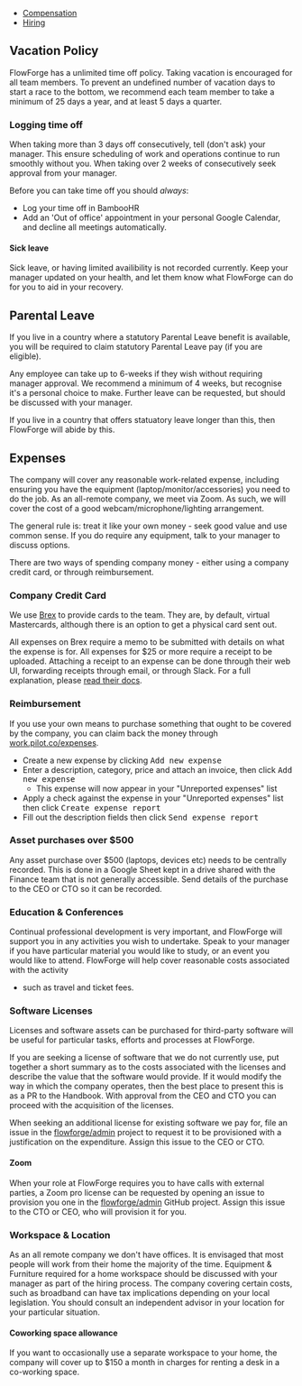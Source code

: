 - [Compensation](../peopleops/compensation.md)
- [Hiring](./hiring.md)

## Vacation Policy

FlowForge has a unlimited time off policy. Taking vacation is encouraged for all
team members. To prevent an undefined number of vacation days to start a race to
the bottom, we recommend each team member to take a minimum of 25 days a year,
and at least 5 days a quarter.

### Logging time off

When taking more than 3 days off consecutively, tell (don't ask) your manager. 
This ensure scheduling of work and operations continue to run smoothly without
you. When taking over 2 weeks of consecutively seek approval from your manager.

Before you can take time off you should _always_:
* Log your time off in BambooHR
* Add an 'Out of office' appointment in your personal Google Calendar, and decline
   all meetings automatically.

#### Sick leave

Sick leave, or having limited availibility is not recorded currently. Keep your
manager updated on your health, and let them know what FlowForge can do for you
to aid in your recovery.

## Parental Leave

If you live in a country where a statutory Parental Leave benefit is available,
you will be required to claim statutory Parental Leave pay (if you are eligible).

Any employee can take up to 6-weeks if they wish without requiring manager
approval. We recommend a minimum of 4 weeks, but recognise it's a personal
choice to make. Further leave can be requested, but should be discussed with
your manager.

If you live in a country that offers statuatory leave longer than this, then
FlowForge will abide by this.

## Expenses

The company will cover any reasonable work-related expense, including ensuring you
have the equipment (laptop/monitor/accessories) you need to do the job. As an
all-remote company, we meet via Zoom. As such, we will cover the cost of a good
webcam/microphone/lighting arrangement.

The general rule is: treat it like your own money - seek good value and use 
common sense. If you do require any equipment, talk to your manager to discuss options.

There are two ways of spending company money - either using a company credit card,
or through reimbursement.

### Company Credit Card

We use [Brex](https://www.brex.com/) to provide cards to the team. They are, by
default, virtual Mastercards, although there is an option to get a physical
card sent out.

All expenses on Brex require a memo to be submitted with details on what the expense is for.
All expenses for $25 or more require a receipt to be uploaded. Attaching
a receipt to an expense can be done through their web UI, forwarding receipts
through email, or through Slack. For a full explanation, please [read their docs][brex-receipts].

[brex-receipts]: https://www.brex.com/support/how-do-i-attach-receipts-to-brex-transactions/

### Reimbursement

If you use your own means to purchase something that ought to be covered by the
company, you can claim back the money through [work.pilot.co/expenses](https://work.pilot.co/expenses).

* Create a new expense by clicking <kbd>Add new expense</kbd>
* Enter a description, category, price and attach an invoice, then click <kbd>Add new expense</kbd>
  * This expense will now appear in your "Unreported expenses" list
* Apply a check against the expense in your "Unreported expenses" list then click <kbd>Create expense report</kbd>
* Fill out the description fields then click <kbd>Send expense report</kbd>

### Asset purchases over $500

Any asset purchase over $500 (laptops, devices etc) needs to be centrally recorded.
This is done in a Google Sheet kept in a drive shared with the Finance team that
is not generally accessible. Send details of the purchase to the CEO or CTO so 
it can be recorded.

### Education & Conferences

Continual professional development is very important, and FlowForge will support
you in any activities you wish to undertake. Speak to your manager if you have
particular material you would like to study, or an event you would like to
attend. FlowForge will help cover reasonable costs associated with the activity
- such as travel and ticket fees.

### Software Licenses

Licenses and software assets can be purchased for third-party software will be useful for particular tasks, efforts and processes at FlowForge.

If you are seeking a license of software that we do not currently use, put together a short summary as to the costs associated with the licenses and describe the value that the software would provide. If it would modify the way in which the company operates, then the best place to present this is as a PR to the Handbook. With approval from the CEO and CTO you can proceed with the acquisition of the licenses.

When seeking an additional license for existing software we pay for, file an issue in the [flowforge/admin][gh-admin] project to request it to be provisioned with a justification on the expenditure. Assign this issue to the CEO or CTO.

#### Zoom

When your role at FlowForge requires you to have calls with external parties, a
Zoom pro license can be requested by opening an issue to provision you one
in the [flowforge/admin][gh-admin] GitHub project. Assign this issue to the CTO
or CEO, who will provision it for you.

### Workspace & Location

As an all remote company we don't have offices. It is envisaged that most people will work from their home the majority of the time. Equipment & Furniture required for a home workspace should be discussed with your manager as part of the hiring process.
The company covering certain costs, such as broadband can have tax implications depending on your local legislation. You should consult an independent advisor in your location for your particular situation.

#### Coworking space allowance

If you want to occasionally use a separate workspace to your home, the company will cover up to $150 a month in charges for renting a desk in a co-working space. 

[gh-admin]: https://github.com/flowforge/admin
